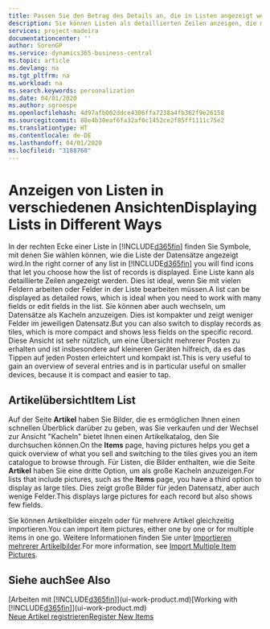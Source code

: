 ```yaml
---
title: Passen Sie den Betrag des Details an, die in Listen angezeigt werden | Microsoft Docs
description: Sie können Listen als detaillierten Zeilen anzeigen, die mehr Informationen geben, oder als Kacheln anzeigen, die einfach zu betrachten sind und Miniaturansichten enthalten können.
services: project-madeira
documentationcenter: ''
author: SorenGP
ms.service: dynamics365-business-central
ms.topic: article
ms.devlang: na
ms.tgt_pltfrm: na
ms.workload: na
ms.search.keywords: personalization
ms.date: 04/01/2020
ms.author: sgroespe
ms.openlocfilehash: 4d97afb002ddce4306ffa7238a4fb362f9e26158
ms.sourcegitcommit: 88e4b30eaf6fa32af0c1452ce2f85ff1111c75e2
ms.translationtype: HT
ms.contentlocale: de-DE
ms.lasthandoff: 04/01/2020
ms.locfileid: "3188768"
---
```

# <a name="displaying-lists-in-different-ways"></a><span data-ttu-id="db853-103">Anzeigen von Listen in verschiedenen Ansichten</span><span class="sxs-lookup"><span data-stu-id="db853-103">Displaying Lists in Different Ways</span></span>
<span data-ttu-id="db853-104">In der rechten Ecke einer Liste in [!INCLUDE[d365fin](includes/d365fin_md.md)] finden Sie Symbole, mit denen Sie wählen können, wie die Liste der Datensätze angezeigt wird.</span><span class="sxs-lookup"><span data-stu-id="db853-104">In the right corner of any list in [!INCLUDE[d365fin](includes/d365fin_md.md)] you will find icons that let you choose how the list of records is displayed.</span></span> <span data-ttu-id="db853-105">Eine Liste kann als detaillierte Zeilen angezeigt werden. Dies ist ideal, wenn Sie mit vielen Feldern arbeiten oder Felder in der Liste bearbeiten müssen.</span><span class="sxs-lookup"><span data-stu-id="db853-105">A list can be displayed as detailed rows, which is ideal when you need to work with many fields or edit fields in the list.</span></span> <span data-ttu-id="db853-106">Sie können aber auch wechseln, um Datensätze als Kacheln anzuzeigen. Dies ist kompakter und zeigt weniger Felder im jeweiligen Datensatz.</span><span class="sxs-lookup"><span data-stu-id="db853-106">But you can also switch to display records as tiles, which is more compact and shows less fields on the specific record.</span></span> <span data-ttu-id="db853-107">Diese Ansicht ist sehr nützlich, um eine Übersicht mehrerer Posten zu erhalten und ist insbesondere auf kleineren Geräten hilfreich, da es das Tippen auf jeden Posten erleichtert und kompakt ist.</span><span class="sxs-lookup"><span data-stu-id="db853-107">This is very useful to gain an overview of several entries and is in particular useful on smaller devices, because it is compact and easier to tap.</span></span>

## <a name="item-list"></a><span data-ttu-id="db853-108">Artikelübersicht</span><span class="sxs-lookup"><span data-stu-id="db853-108">Item List</span></span>
<span data-ttu-id="db853-109">Auf der Seite **Artikel** haben Sie Bilder, die es ermöglichen Ihnen einen schnellen Überblick darüber zu geben, was Sie verkaufen und der Wechsel zur Ansicht "Kacheln" bietet Ihnen einen Artikelkatalog, den Sie durchsuchen können.</span><span class="sxs-lookup"><span data-stu-id="db853-109">On the **Items** page, having pictures helps you get a quick overview of what you sell and switching to the tiles gives you an item catalogue to browse through.</span></span> <span data-ttu-id="db853-110">Für Listen, die Bilder enthalten, wie die Seite **Artikel** haben Sie eine dritte Option, um als große Kacheln anzuzeigen.</span><span class="sxs-lookup"><span data-stu-id="db853-110">For lists that include pictures, such as the **Items** page, you have a third option to display as large tiles.</span></span> <span data-ttu-id="db853-111">Dies zeigt große Bilder für jeden Datensatz, aber auch wenige Felder.</span><span class="sxs-lookup"><span data-stu-id="db853-111">This displays large pictures for each record but also shows few fields.</span></span>

<span data-ttu-id="db853-112">Sie können Artikelbilder einzeln oder für mehrere Artikel gleichzeitig importieren.</span><span class="sxs-lookup"><span data-stu-id="db853-112">You can import item pictures, either one by one or for multiple items in one go.</span></span> <span data-ttu-id="db853-113">Weitere Informationen finden Sie unter [Importieren mehrerer Artikelbilder](inventory-how-import-item-pictures.md).</span><span class="sxs-lookup"><span data-stu-id="db853-113">For more information, see [Import Multiple Item Pictures](inventory-how-import-item-pictures.md).</span></span>  

## <a name="see-also"></a><span data-ttu-id="db853-114">Siehe auch</span><span class="sxs-lookup"><span data-stu-id="db853-114">See Also</span></span>
<span data-ttu-id="db853-115">[Arbeiten mit [!INCLUDE[d365fin](includes/d365fin_md.md)]](ui-work-product.md)</span><span class="sxs-lookup"><span data-stu-id="db853-115">[Working with [!INCLUDE[d365fin](includes/d365fin_md.md)]](ui-work-product.md)</span></span>  
[<span data-ttu-id="db853-116">Neue Artikel registrieren</span><span class="sxs-lookup"><span data-stu-id="db853-116">Register New Items</span></span>](inventory-how-register-new-items.md)  
